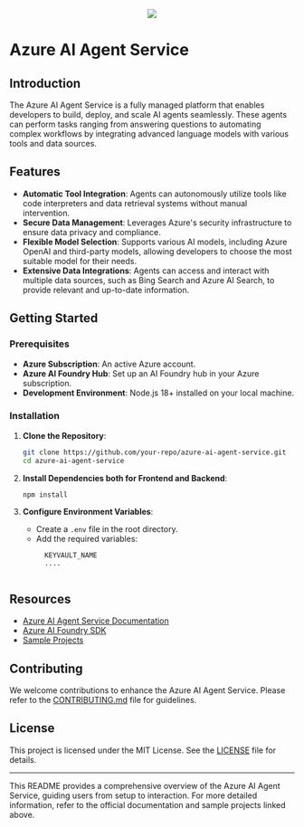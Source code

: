 <p align="center">
  <a href="https://skillicons.dev">
    <img src="https://skillicons.dev/icons?i=azure,react,nodejs,js,docker.vite,vscode" />
  </a>
</p>


# Azure AI Agent Service

## Introduction
The Azure AI Agent Service is a fully managed platform that enables developers to build, deploy, and scale AI agents seamlessly. These agents can perform tasks ranging from answering questions to automating complex workflows by integrating advanced language models with various tools and data sources.

## Features
- **Automatic Tool Integration**: Agents can autonomously utilize tools like code interpreters and data retrieval systems without manual intervention.
- **Secure Data Management**: Leverages Azure's security infrastructure to ensure data privacy and compliance.
- **Flexible Model Selection**: Supports various AI models, including Azure OpenAI and third-party models, allowing developers to choose the most suitable model for their needs.
- **Extensive Data Integrations**: Agents can access and interact with multiple data sources, such as Bing Search and Azure AI Search, to provide relevant and up-to-date information.

## Getting Started

### Prerequisites
- **Azure Subscription**: An active Azure account.
- **Azure AI Foundry Hub**: Set up an AI Foundry hub in your Azure subscription.
- **Development Environment**: Node.js 18+ installed on your local machine.

### Installation

1. **Clone the Repository**:
   ```bash
   git clone https://github.com/your-repo/azure-ai-agent-service.git
   cd azure-ai-agent-service
   ```

2. **Install Dependencies both for Frontend and Backend**:
   ```bash
   npm install
   ```

3. **Configure Environment Variables**:
   - Create a `.env` file in the root directory.
   - Add the required variables:
     ```env
       KEYVAULT_NAME
       ....
     ```
   ```

## Resources
- [Azure AI Agent Service Documentation](https://learn.microsoft.com/en-us/azure/ai-services/agents/overview)
- [Azure AI Foundry SDK](https://github.com/microsoft/Agents)
- [Sample Projects](https://github.com/Azure-Samples/azure-ai-agent-service-enterprise-demo)

## Contributing
We welcome contributions to enhance the Azure AI Agent Service. Please refer to the [CONTRIBUTING.md](CONTRIBUTING.md) file for guidelines.

## License
This project is licensed under the MIT License. See the [LICENSE](LICENSE) file for details.

---

This README provides a comprehensive overview of the Azure AI Agent Service, guiding users from setup to interaction. For more detailed information, refer to the official documentation and sample projects linked above.

